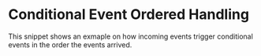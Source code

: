 # Conditional Event Ordered Handling

This snippet shows an exmaple on how incoming events trigger conditional events in the order the events arrived. 

